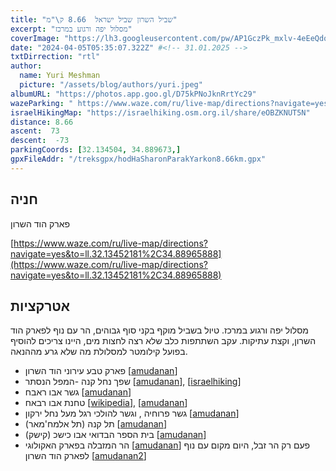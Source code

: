 ```yaml
---
title: "שביל השרון שביל ישראל  8.66 ק\"מ"
excerpt: "מסלול יפה ורגוע במרכז"
coverImage: "https://lh3.googleusercontent.com/pw/AP1GczPk_mxlv-4eEeQdqDaFVANbtgK5uIxVYdLEb0A-4Q1s_v4kZZ-8h108SEQBOTJdJUmxGRoBSdcyQ3j6BMNVyi6PxqSPl-Wm97vwMu1FxoqU0dFDDSIq=w1300-h630"
date: "2024-04-05T05:35:07.322Z" #<!-- 31.01.2025 -->
txtDirrection: "rtl"
author:
  name: Yuri Meshman
  picture: "/assets/blog/authors/yuri.jpeg"
albumURL: "https://photos.app.goo.gl/D75kPNoJknRrtYc29"
wazeParking: " https://www.waze.com/ru/live-map/directions?navigate=yes&to=ll.32.13452181%2C34.88965888"
israelHikingMap: "https://israelhiking.osm.org.il/share/eOBZKNUT5N"
distance: 8.66 
ascent:  73
descent:  -73
parkingCoords: [32.134504, 34.889673,]
gpxFileAddr: "/treksgpx/hodHaSharonParakYarkon8.66km.gpx"
---
```

## חניה
 פארק הוד השרון

[https://www.waze.com/ru/live-map/directions?navigate=yes&to=ll.32.13452181%2C34.88965888](https://www.waze.com/ru/live-map/directions?navigate=yes&to=ll.32.13452181%2C34.88965888)

## אטרקציות
מסלול יפה ורגוע במרכז. טיול בשביל מוקף בקני סוף גבוהים, הר עם נוף לפארק הוד השרון, וקצת עתיקות.
עקב השתתפות כלב שלא רצה לחצות מים, היינו צריכים להוסיף בפועל קילומטר למסלולת מה שלא גרע מההנאה.

- פארק טבע עירוני הוד השרון  \[[amudanan](https://amudanan.co.il/#!wiki=P903614)\] 
- שפך נחל קנה -המפל הנסתר \[[amudanan](https://amudanan.co.il/#!wiki=P303100)\], \[[israelhiking](https://israelhiking.osm.org.il/poi/OSM/node_8120763817)\] 
- גשר אבו ראבח \[[amudanan](https://amudanan.co.il/#!wiki=P557226)\]
- טחנת אבו רבאח \[[wikipedia](https://he.wikipedia.org/wiki/%D7%98%D7%97%D7%A0%D7%AA_%D7%90%D7%91%D7%95_%D7%A8%D7%91%D7%90%D7%97)\], \[[amudanan](https://amudanan.co.il/#!wiki=P185011)\] 
- גשר פרוחיה , וגשר להולכי רגל מעל נחל ירקון \[[amudanan](https://amudanan.co.il/#!wiki=P884911)\] 
- תל קנה (תל אלמח'מאר) \[[amudanan](https://amudanan.co.il/#!wiki=P137620)\]
- בית הספר הבדואי אבו כישכ (קישק) \[[amudanan](https://amudanan.co.il/#!wiki=P209011)\]
- הר המזבלה בפארק האקולוגי \[[amudanan](https://amudanan.co.il/#!wiki=P306806)\] פעם רק הר זבל, היום מקום עם נוף לפארק הוד השרון  \[[amudanan2](https://amudanan.co.il/#!wiki=P572680)\]